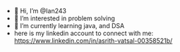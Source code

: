 - 👋 Hi, I’m @Ian243
- 👀 I’m interested in problem solving
- 🌱 I’m currently learning java, and DSA
- here is my linkedin account to connect with me: https://www.linkedin.com/in/asrith-vatsal-00358521b/

<!---
Ian243/Ian243 is a ✨ special ✨ repository because its `README.md` (this file) appears on your GitHub profile.
You can click the Preview link to take a look at your changes.
--->
